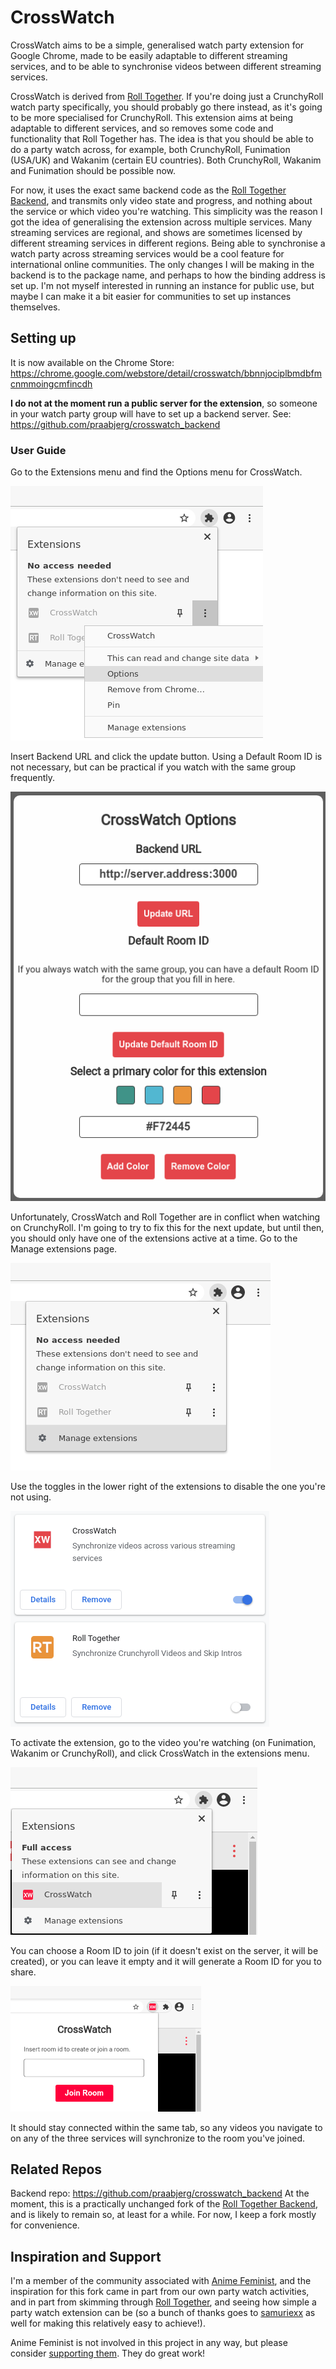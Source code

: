 # CrossWatch
CrossWatch aims to be a simple, generalised watch party extension for Google Chrome, made to be easily adaptable to different streaming services, and to be able to synchronise videos between different streaming services.

CrossWatch is derived from [Roll Together](https://github.com/samuraiexx/roll_together). If you're doing just a CrunchyRoll watch party specifically, you should probably go there instead, as it's going to be more specialised for CrunchyRoll. This extension aims at being adaptable to different services, and so removes some code and functionality that Roll Together has. The idea is that you should be able to do a party watch across, for example, both CrunchyRoll, Funimation (USA/UK) and Wakanim (certain EU countries). Both CrunchyRoll, Wakanim and Funimation should be possible now.

For now, it uses the exact same backend code as the [Roll Together Backend](https://github.com/samuraiexx/roll_together_backend), and transmits only video state and progress, and nothing about the service or which video you're watching. This simplicity was the reason I got the idea of generalising the extension across multiple services. Many streaming services are regional, and shows are sometimes licensed by different streaming services in different regions. Being able to synchronise a watch party across streaming services would be a cool feature for international online communities. The only changes I will be making in the backend is to the package name, and perhaps to how the binding address is set up. I'm not myself interested in running an instance for public use, but maybe I can make it a bit easier for communities to set up instances themselves.

## Setting up
It is now available on the Chrome Store: https://chrome.google.com/webstore/detail/crosswatch/bbnnjociplbmdbfmcnmmoingcmfincdh

**I do not at the moment run a public server for the extension**, so someone in your watch party group will have to set up a backend server. See: https://github.com/praabjerg/crosswatch_backend

### User Guide
Go to the Extensions menu and find the Options menu for CrossWatch.

![Navigate to Options menu for CrossWatch](/readme_imgs/ExtensionMenu2.png)

Insert Backend URL and click the update button. Using a Default Room ID is not necessary, but can be practical if you watch with the same group frequently.

![Options menu with Backend URL and Default Room ID](/readme_imgs/CWOptions.png)

Unfortunately, CrossWatch and Roll Together are in conflict when watching on CrunchyRoll. I'm going to try to fix this for the next update, but until then, you should only have one of the extensions active at a time. Go to the Manage extensions page.

![Navigate to Manage extensions page](/readme_imgs/ExtensionMenu1.png)

Use the toggles in the lower right of the extensions to disable the one you're not using.

![Roll Together and CrossWatch should not be active at the same time](/readme_imgs/ExtensionDisable.png)

To activate the extension, go to the video you're watching (on Funimation, Wakanim or CrunchyRoll), and click CrossWatch in the extensions menu.

![Activate CrossWatch](/readme_imgs/CWExtension.png)

You can choose a Room ID to join (if it doesn't exist on the server, it will be created), or you can leave it empty and it will generate a Room ID for you to share.

![Join a Room](/readme_imgs/CWJoin.png)

It should stay connected within the same tab, so any videos you navigate to on any of the three services will synchronize to the room you've joined.

## Related Repos
Backend repo: https://github.com/praabjerg/crosswatch_backend
At the moment, this is a practically unchanged fork of the [Roll Together Backend](https://github.com/samuraiexx/roll_together_backend), and is likely to remain so, at least for a while. For now, I keep a fork mostly for convenience.

## Inspiration and Support
I'm a member of the community associated with [Anime Feminist](https://animefeminist.com), and the inspiration for this fork came in part from our own party watch activities, and in part from skimming through [Roll Together](https://github.com/samuraiexx/roll_together), and seeing how simple a party watch extension can be (so a bunch of thanks goes to [samuriexx](https://github.com/samuraiexx) as well for making this relatively easy to achieve!).

Anime Feminist is not involved in this project in any way, but please consider [supporting them](https://www.animefeminist.com/site-update-fundraiser-realities-and-scheduling-changes/). They do great work!

